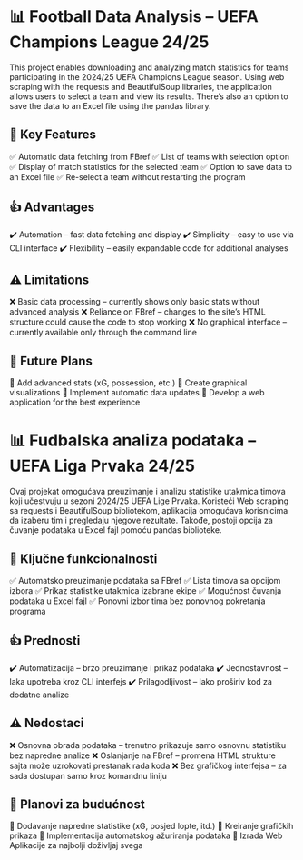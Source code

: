 # 📊 **Football Data Analysis – UEFA Champions League 24/25**  

This project enables downloading and analyzing match statistics for teams participating in the 2024/25 UEFA Champions League season. Using web scraping with the requests and BeautifulSoup libraries, the application allows users to select a team and view its results. There’s also an option to save the data to an Excel file using the pandas library.

## 🚀 **Key Features**

✅ Automatic data fetching from FBref
✅ List of teams with selection option
✅ Display of match statistics for the selected team
✅ Option to save data to an Excel file
✅ Re-select a team without restarting the program

## 👍 **Advantages**
✔️ Automation – fast data fetching and display
✔️ Simplicity – easy to use via CLI interface
✔️ Flexibility – easily expandable code for additional analyses

## ⚠️ **Limitations**  
❌ Basic data processing – currently shows only basic stats without advanced analysis
❌ Reliance on FBref – changes to the site’s HTML structure could cause the code to stop working
❌ No graphical interface – currently available only through the command line

## 🔮 **Future Plans**  
🔹 Add advanced stats (xG, possession, etc.)
🔹 Create graphical visualizations
🔹 Implement automatic data updates
🔹 Develop a web application for the best experience


# 📊 **Fudbalska analiza podataka – UEFA Liga Prvaka 24/25**  

Ovaj projekat omogućava preuzimanje i analizu statistike utakmica timova koji učestvuju u sezoni 2024/25 UEFA Lige Prvaka. Koristeći Web scraping sa requests i BeautifulSoup bibliotekom, aplikacija omogućava korisnicima da izaberu tim i pregledaju njegove rezultate. Takođe, postoji opcija za čuvanje podataka u Excel fajl pomoću pandas biblioteke.

## 🚀 **Ključne funkcionalnosti**

✅ Automatsko preuzimanje podataka sa FBref
✅ Lista timova sa opcijom izbora
✅ Prikaz statistike utakmica izabrane ekipe
✅ Mogućnost čuvanja podataka u Excel fajl
✅ Ponovni izbor tima bez ponovnog pokretanja programa

## 👍 **Prednosti**
✔️ Automatizacija – brzo preuzimanje i prikaz podataka
✔️ Jednostavnost – laka upotreba kroz CLI interfejs
✔️ Prilagodljivost – lako proširiv kod za dodatne analize

## ⚠️ **Nedostaci**  
❌ Osnovna obrada podataka – trenutno prikazuje samo osnovnu statistiku bez napredne analize
❌ Oslanjanje na FBref – promena HTML strukture sajta može uzrokovati prestanak rada koda
❌ Bez grafičkog interfejsa – za sada dostupan samo kroz komandnu liniju

## 🔮 **Planovi za budućnost**  
🔹 Dodavanje napredne statistike (xG, posjed lopte, itd.)
🔹 Kreiranje grafičkih prikaza
🔹 Implementacija automatskog ažuriranja podataka
🔹 Izrada Web Aplikacije za najbolji doživljaj svega

